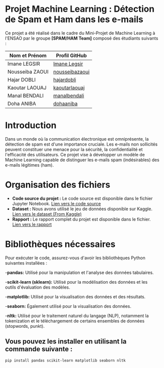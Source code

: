 # Projet Machine Learning : Détection de Spam et Ham dans les e-mails

Ce projet a été réalisé dans le cadre du Mini-Projet de Machine Learning à l'ENSAO par le groupe **[SPAM/HAM Team]** composé des étudiants suivants :

| Nom et Prénom       | Profil GitHub       |
|---------------------|---------------------|
| Imane LEGSIR        | [Imane Legsir ](https://github.com/ImeneLEG) |
| Nousseiba ZAOUI     | [nousseibazaoui](lien_vers_profil) |
| Hajar DOBLI         | [hajardobli](lien_vers_profil) |
| Kaoutar LAOUAJ      | [kaoutarlaouaj](lien_vers_profil) |
| Manal BENDALI       | [manalbendali](lien_vers_profil) |
| Doha ANIBA          | [dohaaniba](lien_vers_profil) |


# Introduction

Dans un monde où la communication électronique est omniprésente, la détection de spam est d'une importance cruciale. Les e-mails non sollicités peuvent constituer une menace pour la sécurité, la confidentialité et l'efficacité des utilisateurs. Ce projet vise à développer un modèle de Machine Learning capable de distinguer les e-mails spam (indésirables) des e-mails légitimes (ham).

# Organisation des fichiers

- **Code source du projet :** Le code source est disponible dans le fichier Jupyter Notebook. [Lien vers le code source](Project_ML_Spam&Ham_Emails.ipynb)
- **Dataset :** Nous avons utilisé le jeu de données disponible sur Kaggle. [Lien vers le dataset (From Kaggle)](spam_ham_dataset.csv)
- **Rapport :** Le rapport complet du projet est disponible dans le fichier. [Lien vers le rapport](lien_vers_le_rapport)

# Bibliothèques nécessaires

Pour exécuter le code, assurez-vous d'avoir les bibliothèques Python suivantes installées :

-**pandas:** Utilisé pour la manipulation et l'analyse des données tabulaires.

-**scikit-learn (sklearn):** Utilisé pour la modélisation des données et les outils d'évaluation des modèles.

-**matplotlib:** Utilisé pour la visualisation des données et des résultats.

-**seaborn:** Également utilisé pour la visualisation des données.

-**nltk:** Utilisé pour le traitement naturel du langage (NLP), notamment la tokenization et le téléchargement de certains ensembles de données (stopwords, punkt).

## Vous pouvez les installer en utilisant la commande suivante :

```bash
pip install pandas scikit-learn matplotlib seaborn nltk

